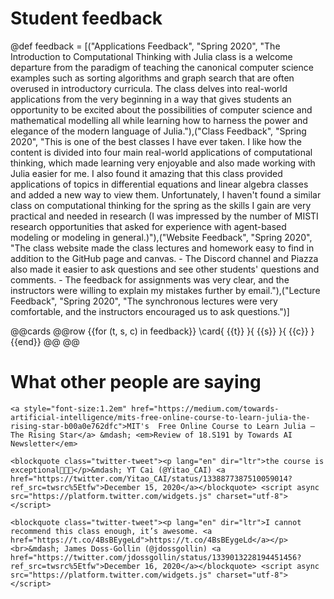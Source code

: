 # Student feedback

@def feedback = [("Applications Feedback", "Spring 2020", "The Introduction to Computational Thinking with Julia class is a welcome departure from the paradigm of teaching the canonical computer science examples such as sorting algorithms and graph search that are often overused in introductory curricula. The class delves into real-world applications from the very beginning in a way that gives students an opportunity to be excited about the possibilities of computer science and mathematical modelling all while learning how to harness the power and elegance of the modern language of Julia."),("Class Feedback", "Spring 2020", "This is one of the best classes I have ever taken. I like how the content is divided into four main real-world applications of computational thinking, which made learning very enjoyable and also made working with Julia easier for me. I also found it amazing that this class provided applications of topics in differential equations and linear algebra classes and added a new way to view them. Unfortunately, I haven't found a similar class on computational thinking for the spring as the skills I gain are very practical and needed in research (I was impressed by the number of MISTI research opportunities that asked for experience with agent-based modeling or modeling in general.)"),("Website Feedback", "Spring 2020", "The class website made the class lectures and homework easy to find in addition to the GitHub page and canvas. - The Discord channel and Piazza also made it easier to ask questions and see other students' questions and comments. - The feedback for assignments was very clear, and the instructors were willing to explain my mistakes further by email."),("Lecture Feedback", "Spring 2020", "The synchronous lectures were very comfortable, and the instructors encouraged us to ask questions.")]

@@cards @@row
{{for (t, s, c) in feedback}}
  \card{ {{t}} }{ {{s}} }{ {{c}} }
{{end}}
@@ @@

# What other people are saying

~~~
<a style="font-size:1.2em" href="https://medium.com/towards-artificial-intelligence/mits-free-online-course-to-learn-julia-the-rising-star-b00a0e762dfc">MIT's  Free Online Course to Learn Julia — The Rising Star</a> &mdash; <em>Review of 18.S191 by Towards AI Newsletter</em>

<blockquote class="twitter-tweet"><p lang="en" dir="ltr">the course is exceptional🎇🎇🎇</p>&mdash; YT Cai (@Yitao_CAI) <a href="https://twitter.com/Yitao_CAI/status/1338877387510059014?ref_src=twsrc%5Etfw">December 15, 2020</a></blockquote> <script async src="https://platform.twitter.com/widgets.js" charset="utf-8"></script>

<blockquote class="twitter-tweet"><p lang="en" dir="ltr">I cannot recommend this class enough, it’s awesome. <a href="https://t.co/4BsBEygeLd">https://t.co/4BsBEygeLd</a></p><br>&mdash; James Doss-Gollin (@jdossgollin) <a href="https://twitter.com/jdossgollin/status/1339013228194451456?ref_src=twsrc%5Etfw">December 16, 2020</a></blockquote> <script async src="https://platform.twitter.com/widgets.js" charset="utf-8"></script>
~~~
